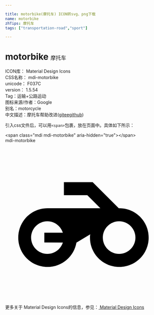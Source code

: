 ```yaml
---

title: motorbike(摩托车) ICON转svg、png下载
name: motorbike
zhTips: 摩托车
tags: ["transportation-road","sport"]

---
```


# motorbike  <small style="font-size: 60%;font-weight: 100">摩托车</small>


<div class="detail-page">
<p>
<span>
ICON库：
<span class="badge-secondary badge">Material Design Icons</span> 
</span>
<br/>
<span>
CSS名称：
<span class="badge-secondary badge">mdi-motorbike</span> 
</span>
<br/>
<span>
unicode：
<span class="badge-secondary badge">F037C</span> 
<copy-btn content='F037C' btn-title=""></copy-btn>
<copy-btn :content='String.fromCodePoint(parseInt("F037C", 16))' btn-title="复制U"></copy-btn>
</span>
<br/>
<span>
version：
<span class="badge-secondary badge">1.5.54</span> 
</span><br/><span>Tag：<span class="badge-light badge"><router-link to="/tags/transportation-road.html">运输+公路</router-link></span><span class="badge-light badge"><router-link to="/tags/sport.html">运动</router-link></span></span>
<br/>
<span>图标来源/作者：<span class="badge-light badge">Google</span></span> 
<br/>
<span>别名：<span class="badge-light badge">motorcycle</span></span><br/><span class="zh-detail">中文描述：<span class="badge-primary badge">摩托车</span><span class="help-link"><span>帮助改进</span>(<a href="https://gitee.com/liuwave/icon-helper/edit/master/json/material/motorbike.json" target="_blank" rel="noopener noreferrer">gitee</a><a href="https://github.com/liuwave/icon-helper/edit/master/json/material/motorbike.json" target="_blank" rel="noopener noreferrer">github</a></span>)</span><br/>
</p>
</div>
<div class="alert alert-dark">
  <i class="mdi mdi-motorbike mdi-48px"></i>
  <i class="mdi mdi-motorbike mdi-36px"></i>
  <i class="mdi mdi-motorbike mdi-24px"></i>
  <i class="mdi mdi-motorbike mdi-18px"></i>
</div>
<div>
  <p>引入css文件后，可以用<code>&lt;span&gt;</code>包裹，放在页面中。具体如下所示：    
  </p>
  <div class="alert alert-primary" style="font-size: 14px">
    &lt;span class="mdi mdi-motorbike" aria-hidden="true"&gt;&lt;/span&gt;
    <copy-btn content='<span class="mdi mdi-motorbike" aria-hidden="true"></span>'></copy-btn>
  </div>
  <div class="alert alert-secondary">
    <i class="mdi mdi-motorbike"
    style="font-size: 24px"
    aria-hidden="true"></i> mdi-motorbike
    <copy-btn content="mdi-motorbike" btn-title="复制图标名称"></copy-btn>
  </div>
</div>
<div id="svg" class="svg-wrap">
<svg xmlns="http://www.w3.org/2000/svg" viewBox="0 0 24 24"><path d="M17.42,10L13.41,6H9V8H12.59L14.59,10H6.5C4,10 2,12 2,14.5C2,17 4,19 6.5,19C8.72,19 10.56,17.38 10.92,15.27L13.04,14C13,14.17 13,14.33 13,14.5C13,17 15,19 17.5,19C20,19 22,17 22,14.5C22,12 20,10 17.5,10M8.84,15.26C8.5,16.27 7.58,17 6.47,17C5.09,17 3.97,15.88 3.97,14.5C3.97,13.12 5.09,12 6.47,12C7.59,12 8.5,12.74 8.84,13.75H6V15.25L8.84,15.26M17.47,17C16.09,17 14.97,15.88 14.97,14.5C14.97,13.12 16.09,12 17.47,12A2.5,2.5 0 0,1 19.97,14.5A2.5,2.5 0 0,1 17.47,17Z" /></svg>
</div>
<detail full-name='mdi-motorbike'></detail>
    
<div><p>更多关于 Material Design Icons的信息，参见：<a target="_blank" href="https://iconhelper.cn/material.html"> Material Design Icons</a>
</p></div>

